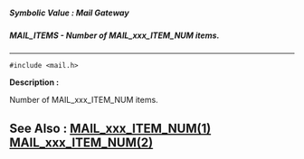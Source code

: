 ##### Symbolic Value : Mail Gateway
##### MAIL_ITEMS - Number of MAIL_xxx_ITEM_NUM items.
---
```
#include <mail.h>
```
**Description :**

Number of MAIL_xxx_ITEM_NUM items.

**See Also :**
[MAIL_xxx_ITEM_NUM(1)](/reference/Symb/MAIL_xxx_ITEM_NUM(1))
[MAIL_xxx_ITEM_NUM(2)](/reference/Symb/MAIL_xxx_ITEM_NUM(2))
---
